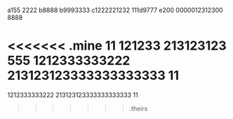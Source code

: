 a155
2222
b8888
b9993333
c1222221232
111d9777
e200
0000012312300
8888

<<<<<<< .mine
11
121233
213123123
555
1212333333222
213123123333333333333
11
=======
1212333333222
213123123333333333333
11




>>>>>>> .theirs
